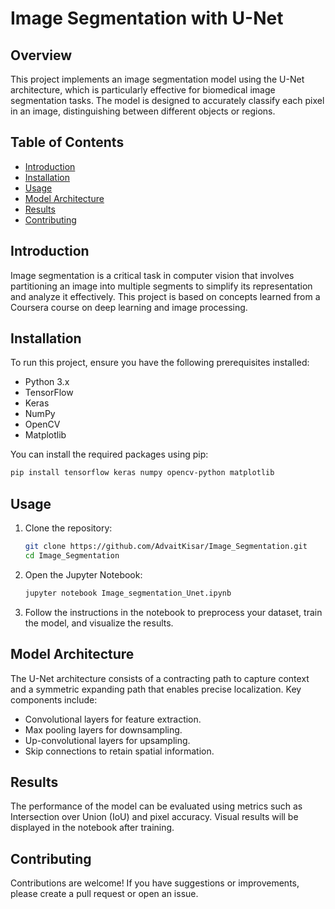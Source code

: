 # Image Segmentation with U-Net

## Overview
This project implements an image segmentation model using the U-Net architecture, which is particularly effective for biomedical image segmentation tasks. The model is designed to accurately classify each pixel in an image, distinguishing between different objects or regions.

## Table of Contents
- [Introduction](#introduction)
- [Installation](#installation)
- [Usage](#usage)
- [Model Architecture](#model-architecture)
- [Results](#results)
- [Contributing](#contributing)

## Introduction
Image segmentation is a critical task in computer vision that involves partitioning an image into multiple segments to simplify its representation and analyze it effectively. This project is based on concepts learned from a Coursera course on deep learning and image processing.

## Installation
To run this project, ensure you have the following prerequisites installed:
- Python 3.x
- TensorFlow
- Keras
- NumPy
- OpenCV
- Matplotlib

You can install the required packages using pip:

```bash
pip install tensorflow keras numpy opencv-python matplotlib
```

## Usage
1. Clone the repository:
   ```bash
   git clone https://github.com/AdvaitKisar/Image_Segmentation.git
   cd Image_Segmentation
   ```
2. Open the Jupyter Notebook:
   ```bash
   jupyter notebook Image_segmentation_Unet.ipynb
   ```
3. Follow the instructions in the notebook to preprocess your dataset, train the model, and visualize the results.

## Model Architecture
The U-Net architecture consists of a contracting path to capture context and a symmetric expanding path that enables precise localization. Key components include:
- Convolutional layers for feature extraction.
- Max pooling layers for downsampling.
- Up-convolutional layers for upsampling.
- Skip connections to retain spatial information.

## Results
The performance of the model can be evaluated using metrics such as Intersection over Union (IoU) and pixel accuracy. Visual results will be displayed in the notebook after training.

## Contributing
Contributions are welcome! If you have suggestions or improvements, please create a pull request or open an issue.
